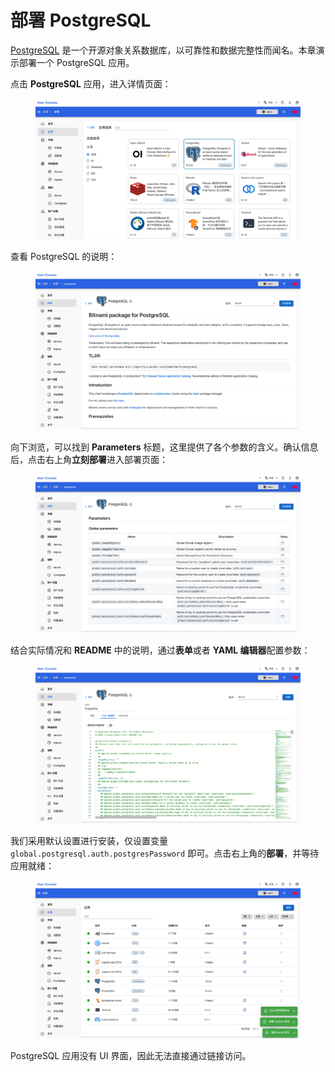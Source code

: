 # 部署 PostgreSQL

<a target="_blank" rel="noopener noreferrer" href="https://www.postgresql.org/">PostgreSQL</a> 是一个开源对象关系数据库，以可靠性和数据完整性而闻名。本章演示部署一个 PostgreSQL 应用。

点击 **PostgreSQL** 应用，进入详情页面：

<figure class="screenshot">
  <img alt="select-postgresql" src="../assets/app/select-postgresql.png" />
</figure>

查看 PostgreSQL 的说明：

<figure class="screenshot">
  <img alt="readme-postgresql" src="../assets/app/readme-postgresql.png" />
</figure>

向下浏览，可以找到 **Parameters** 标题，这里提供了各个参数的含义。确认信息后，点击右上角**立刻部署**进入部署页面：

<figure class="screenshot">
  <img alt="parameter-postgresql" src="../assets/app/parameter-postgresql.png" />
</figure>

结合实际情况和 **README** 中的说明，通过**表单**或者 **YAML 编辑器**配置参数：

<figure class="screenshot">
  <img alt="yaml-postgresql" src="../assets/app/yaml-postgresql.png" />
</figure>

我们采用默认设置进行安装，仅设置变量 `global.postgresql.auth.postgresPassword` 即可。点击右上角的**部署**，并等待应用就绪：

<figure class="screenshot">
  <img alt="wait-for-postgresql" src="../assets/app/wait-for-postgresql.png" />
</figure>

PostgreSQL 应用没有 UI 界面，因此无法直接通过链接访问。
